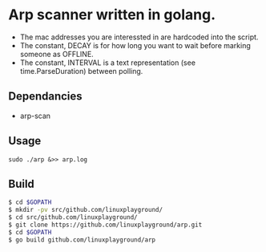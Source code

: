 # Arp scanner written in golang.

* The mac addresses you are interessted in are hardcoded into the script.
* The constant, DECAY is for how long you want to wait before marking someone as OFFLINE.
* The constant, INTERVAL is a text representation (see time.ParseDuration) between polling.

## Dependancies
* arp-scan

## Usage
`sudo ./arp &>> arp.log`

## Build
``` bash
$ cd $GOPATH
$ mkdir -pv src/github.com/linuxplayground/
$ cd src/github.com/linuxplayground/
$ git clone https://github.com/linuxplayground/arp.git
$ cd $GOPATH
$ go build github.com/linuxplayground/arp
```

